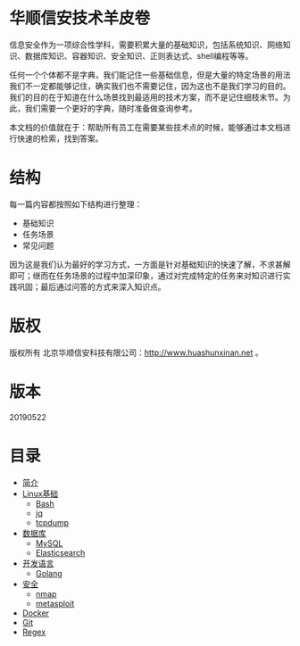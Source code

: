# 华顺信安技术羊皮卷

信息安全作为一项综合性学科，需要积累大量的基础知识，包括系统知识、网络知识、数据库知识、容器知识、安全知识、正则表达式、shell编程等等。

任何一个个体都不是字典，我们能记住一些基础信息，但是大量的特定场景的用法我们不一定都能够记住，确实我们也不需要记住，因为这也不是我们学习的目的。我们的目的在于知道在什么场景找到最适用的技术方案，而不是记住细枝末节。为此，我们需要一个更好的字典，随时准备做查询参考。

本文档的价值就在于：帮助所有员工在需要某些技术点的时候，能够通过本文档进行快速的检索，找到答案。

# 结构

每一篇内容都按照如下结构进行整理：
* 基础知识
* 任务场景
* 常见问题

因为这是我们认为最好的学习方式，一方面是针对基础知识的快速了解，不求甚解即可；继而在任务场景的过程中加深印象，通过对完成特定的任务来对知识进行实践巩固；最后通过问答的方式来深入知识点。

# 版权
版权所有 北京华顺信安科技有限公司：http://www.huashunxinan.net 。

# 版本
20190522

# 目录
* [简介](README.md)
* [Linux基础](linuxji-chu-ming-ling.md)
    * [Bash](bash.md)
    * [jq](jq.md)
    * [tcpdump](tcpdump.md)
* [数据库](shu-ju-ku.md)
    * [MySQL](mysql.md)
    * [Elasticsearch](elasticsearch.md)
* [开发语言](kai-fa-yu-yan.md)
    * [Golang](golang.md)
* [安全](security.md)
    * [nmap](nmap.md)
    * [metasploit](metasploit.md)
* [Docker](docker.md)
* [Git](git.md)
* [Regex](regex.md)


